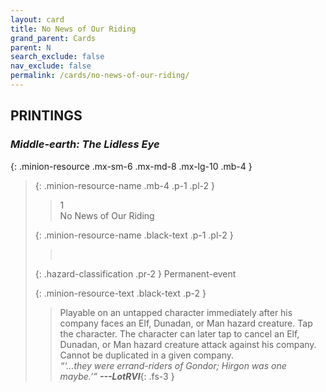 ```yaml
---
layout: card
title: No News of Our Riding
grand_parent: Cards
parent: N
search_exclude: false
nav_exclude: false
permalink: /cards/no-news-of-our-riding/
---
```


## PRINTINGS


### _Middle-earth: The Lidless Eye_

{: .minion-resource .mx-sm-6 .mx-md-8 .mx-lg-10 .mb-4 }
> {: .minion-resource-name .mb-4 .p-1 .pl-2 }
> > <div class="hazard-mp">1</div>
> > <div class="card-name">No News of Our Riding</div>
>
> {: .minion-resource-name .black-text .p-1 .pl-2 }
> > &nbsp;
>
> {: .hazard-classification .pr-2 }
> Permanent-event
>
> {: .minion-resource-text .black-text .p-2 }
> > Playable on an untapped character immediately after his company faces an Elf, Dunadan, or Man hazard creature. Tap the character. The character can later tap to cancel an Elf, Dunadan, or Man hazard creature attack against his company. Cannot be duplicated in a given company.   <br>_“‘...they were errand-riders of Gondor; Hirgon was one maybe.’”_ ***---&#65279;LotRVI***{: .fs-3 } 
> 
